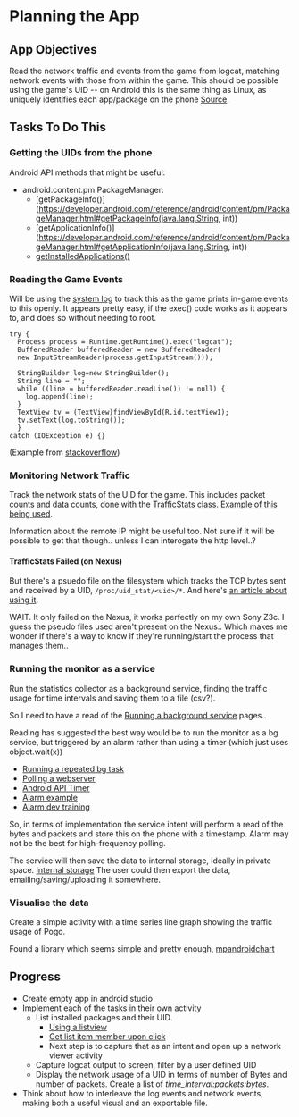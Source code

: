 # Planning the App

## App Objectives

Read the network traffic and events from the game from logcat, matching network events with those from within the game. This should be possible using the game's UID -- on Android this is the same thing as Linux, as uniquely identifies each app/package on the phone [Source](http://stackoverflow.com/questions/5708906/what-is-uid-on-android).

## Tasks To Do This
### Getting the UIDs from the phone

Android API methods that might be useful:

* android.content.pm.PackageManager:
	* [getPackageInfo()](https://developer.android.com/reference/android/content/pm/PackageManager.html#getPackageInfo(java.lang.String, int))
	* [getApplicationInfo()](https://developer.android.com/reference/android/content/pm/PackageManager.html#getApplicationInfo(java.lang.String, int))
	* [getInstalledApplications()](https://developer.android.com/reference/android/content/pm/PackageManager.html#getInstalledApplications(int))

### Reading the Game Events

Will be using the [system log](https://developer.android.com/reference/android/util/Log.html) to track this as the game prints in-game events to this openly. It appears pretty easy, if the exec() code works as it appears to, and does so without needing to root.

```
try {
  Process process = Runtime.getRuntime().exec("logcat");
  BufferedReader bufferedReader = new BufferedReader(
  new InputStreamReader(process.getInputStream()));

  StringBuilder log=new StringBuilder();
  String line = "";
  while ((line = bufferedReader.readLine()) != null) {
    log.append(line);
  }
  TextView tv = (TextView)findViewById(R.id.textView1);
  tv.setText(log.toString());
  } 
catch (IOException e) {}
```
(Example from [stackoverflow](http://stackoverflow.com/questions/12692103/read-logcat-programmatically-within-application))

### Monitoring Network Traffic
Track the network stats of the UID for the game. This includes packet counts and data counts, done with the [TrafficStats class](https://developer.android.com/reference/android/net/TrafficStats.html). [Example of this being used](http://stackoverflow.com/questions/17674790/how-do-i-programmatically-show-data-usage-of-all-applications).


Information about the remote IP might be useful too. Not sure if it will be possible to get that though.. unless I can interogate the http level..?

#### TrafficStats Failed (on Nexus)
But there's a psuedo file on the filesystem which tracks the TCP bytes sent and received by a UID, ```/proc/uid_stat/<uid>/*```. And here's [an article about using it](http://agolovatyuk.blogspot.co.nz/2012/04/android-traffic-statistics-inside.html).

WAIT. It only failed on the Nexus, it works perfectly on my own Sony Z3c. I guess the pseudo files used aren't present on the Nexus.. Which makes me wonder if there's a way to know if they're running/start the process that manages them..

### Running the monitor as a service

Run the statistics collector as a background service, finding the traffic usage for time intervals and saving them to a file (csv?). 

So I need to have a read of the [Running a background service](https://developer.android.com/training/run-background-service/index.html) pages..

Reading has suggested the best way would be to run the monitor as a bg service, but triggered by an alarm rather than using a timer (which just uses object.wait(x))
* [Running a repeated bg task](http://stackoverflow.com/questions/5773998/running-a-repeating-task-in-background-on-a-real-time-application)
* [Polling a webserver](http://stackoverflow.com/questions/9226927/how-to-poll-a-webservice-at-finite-interval-from-android)
* [Android API Timer](https://developer.android.com/reference/java/util/Timer.html)
* [Alarm example](http://stackoverflow.com/questions/4459058/alarm-manager-example)
* [Alarm dev training](https://developer.android.com/training/scheduling/alarms.html)

So, in terms of implementation the service intent will perform a read of the bytes and packets and store this on the phone with a timestamp.
Alarm may not be the best for high-frequency polling.

The service will then save the data to internal storage, ideally in private space. [Internal storage](https://developer.android.com/guide/topics/data/data-storage.html#filesInternal)
The user could then export the data, emailing/saving/uploading it somewhere.

### Visualise the data

Create a simple activity with a time series line graph showing the traffic usage of Pogo.

Found a library which seems simple and pretty enough, [mpandroidchart](https://www.numetriclabz.com/android-line-chart-using-mpandroidchart-tutorial/)

## Progress

* Create empty app in android studio
* Implement each of the tasks in their own activity
    * List installed packages and their UID.
        * [Using a listview](https://github.com/codepath/android_guides/wiki/Using-an-ArrayAdapter-with-ListView)
        * [Get list item member upon click](http://stackoverflow.com/questions/14325231/android-arrayadapter-with-object-and-get-some-data-from-that-object)
        * Next step is to capture that as an intent and open up a network viewer activity
    * Capture logcat output to screen, filter by a user defined UID
    * Display the network usage of a UID in terms of number of Bytes and number of packets. Create a list of *time_interval:packets:bytes*.
* Think about how to interleave the log events and network events, making both a useful visual and an exportable file.